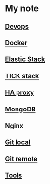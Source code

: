 # My note

## [Devops](./devops_note.md)

## [Docker](./docker_note.md)

## [Elastic Stack](./elastic_stack_note.md)

## [TICK stack](./tick_stack_note.md)

## [HA proxy](./haproxy_note.md)

## [MongoDB](./mongodb_note.md)

## [Nginx](./nginx_note.md)

## [Git local](./local_git.md)

## [Git remote](./remote_git.md)

## [Tools](./tools.md)